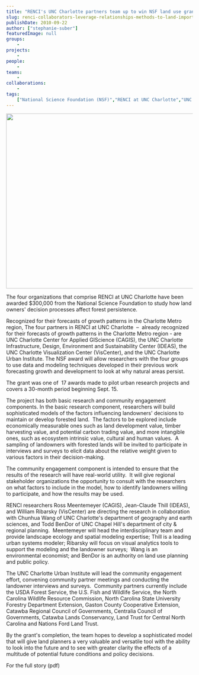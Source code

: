 ```yaml
---
title: "RENCI's UNC Charlotte partners team up to win NSF land use grant"
slug: renci-collaborators-leverage-relationships-methods-to-land-important-nsf-grant
publishDate: 2010-09-22
author: ["stephanie-suber"]
featuredImage: null
groups:
    - 
projects:
    - 
people:
    - 
teams: 
    - 
collaborations:
    - 
tags:
    ["National Science Foundation (NSF)","RENCI at UNC Charlotte","UNC Charlotte Urban Institute"]
---
```

<p><a href="https://www.renci.org/wp-content/uploads/2010/09/Model-Diagram.jpeg"><img class="alignnone size-large wp-image-6335" title="Model Diagram" src="https://www.renci.org/wp-content/uploads/2010/09/Model-Diagram-630x473.jpg" alt="" width="630" height="473" /></a></p>
<p>The four organizations that comprise RENCI at UNC Charlotte have been awarded $300,000 from the National Science Foundation to study how land owners' decision processes affect forest persistence.</p>
<p>Recognized for their forecasts of growth patterns in the Charlotte Metro region, The four partners in RENCI at UNC Charlotte  –  already recognized for their forecasts of growth patterns in the Charlotte Metro region - are UNC Charlotte Center for Applied GIScience (CAGIS), the UNC Charlotte Infrastructure, Design, Environment and Sustainability Center (IDEAS), the UNC Charlotte Visualization Center (VisCenter), and the UNC Charlotte Urban Institute. The NSF award will allow researchers with the four groups to use data and modeling techniques developed in their previous work forecasting growth and development to look at why natural areas persist.</p>
<p>The grant was one of  17 awards made to pilot urban research projects and covers a 30-month period beginning Sept. 15.</p>
<p>The project has both basic research and community engagement components. In the basic research component, researchers will build sophisticated models of the factors influencing landowners' decisions to maintain or develop forested land.  The factors to be explored include economically measurable ones such as land development value, timber harvesting value, and potential carbon trading value, and more intangible ones, such as ecosystem intrinsic value, cultural and human values.  A sampling of landowners with forested lands will be invited to participate in interviews and surveys to elicit data about the relative weight given to various factors in their decision-making.</p>
<p>The community engagement component is intended to ensure that the results of the research will have real-world utility.  It will give regional stakeholder organizations the opportunity to consult with the researchers on what factors to include in the model, how to identify landowners willing to participate, and how the results may be used.</p>
<p>RENCI researchers Ross Meentemeyer (CAGIS), Jean-Claude Thill (IDEAS), and William Ribarsky (VisCenter) are directing the research in collaboration with Chunhua Wang of UNC Charlotte's department of geography and earth sciences, and Todd BenDor of UNC Chapel Hill's department of city &amp; regional planning.  Meentemeyer will head the interdisciplinary team and provide landscape ecology and spatial modeling expertise; Thill is a leading urban systems modeler; Ribarsky will focus on visual analytics tools to support the modeling and the landowner surveys;  Wang is an environmental economist; and BenDor is an authority on land use planning and public policy.</p>
<p>The UNC Charlotte Urban Institute will lead the community engagement effort, convening community partner meetings and conducting the landowner interviews and surveys.  Community partners currently include the USDA Forest Service, the U.S. Fish and Wildlife Service, the North Carolina Wildlife Resource Commission, North Carolina State University Forestry Department Extension, Gaston County Cooperative Extension, Catawba Regional Council of Governments, Centralia Council of Governments, Catawba Lands Conservancy, Land Trust for Central North Carolina and Nations Ford Land Trust.</p>
<p>By the grant's completion, the team hopes to develop a sophisticated model that will give land planners a very valuable and versatile tool with the ability to look into the future and to see with greater clarity the effects of a multitude of potential future conditions and policy decisions.</p>
<p>For the full story (pdf)</p>

